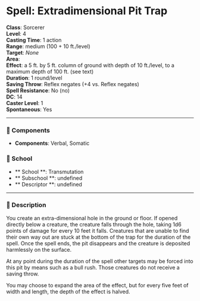 
# Spell: Extradimensional Pit Trap
**Class**: Sorcerer  
**Level**: 4  
**Casting Time**: 1 action  
**Range**: medium (100 + 10 ft./level)  
**Target**: _None_  
**Area**:   
**Effect**: a 5 ft. by 5 ft. column of ground with depth of 10 ft./level, to a maximum depth of 100 ft. (see text)  
**Duration**: 1 round/level  
**Saving Throw**: Reflex negates (+4 vs. Reflex negates)  
**Spell Resistance**: No (no)  
**DC**: 14  
**Caster Level**: 1  
**Spontaneous**: Yes

---

### 🔮 Components
- **Components**: Verbal, Somatic

### 🏫 School
- ** School **: Transmutation
- ** Subschool **: undefined
- ** Descriptor **: undefined
---

### 📜 Description
You create an extra-dimensional hole in the ground or floor. If opened directly below a creature, the creature falls through the hole, taking 1d6 points of damage for every 10 feet it falls. Creatures that are unable to find their own way out are stuck at the bottom of the trap for the duration of the spell. Once the spell ends, the pit disappears and the creature is deposited harmlessly on the surface.

At any point during the duration of the spell other targets may be forced into this pit by means such as a bull rush. Those creatures do not receive a saving throw.

You may choose to expand the area of the effect, but for every five feet of width and length, the depth of the effect is halved.
